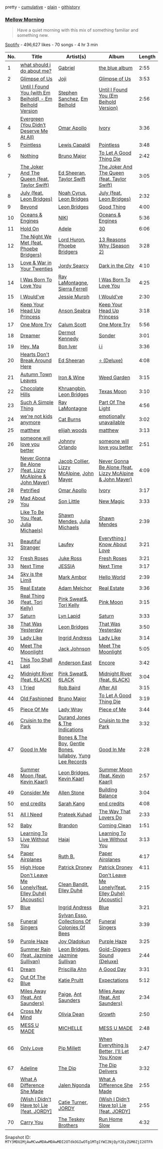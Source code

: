 pretty - [cumulative](/playlists/cumulative/37i9dQZF1DWWzVPEmatsUB.md) - [plain](/playlists/plain/37i9dQZF1DWWzVPEmatsUB) - [githistory](https://github.githistory.xyz/mackorone/spotify-playlist-archive/blob/main/playlists/plain/37i9dQZF1DWWzVPEmatsUB)

### [Mellow Morning](https://open.spotify.com/playlist/37i9dQZF1DWWzVPEmatsUB)

> Have a quiet morning with this mix of something familiar and something new.

[Spotify](https://open.spotify.com/user/spotify) - 496,627 likes - 70 songs - 4 hr 3 min

| No. | Title | Artist(s) | Album | Length |
|---|---|---|---|---|
| 1 | [what should i do about me?](https://open.spotify.com/track/5x4ybZew53LDl0SFDDALMn) | [Gabriel](https://open.spotify.com/artist/7yj3gkMvAWutROuLsTmLtC) | [the blue album](https://open.spotify.com/album/5GcYZxshVMWixtXvjsYi3T) | 2:55 |
| 2 | [Glimpse of Us](https://open.spotify.com/track/6xGruZOHLs39ZbVccQTuPZ) | [Joji](https://open.spotify.com/artist/3MZsBdqDrRTJihTHQrO6Dq) | [Glimpse of Us](https://open.spotify.com/album/6ZZvx0aefZV3LKa053fn71) | 3:53 |
| 3 | [Until I Found You \(with Em Beihold\) \- Em Beihold Version](https://open.spotify.com/track/1Y3LN4zO1Edc2EluIoSPJN) | [Stephen Sanchez](https://open.spotify.com/artist/5XKFrudbV4IiuE5WuTPRmT), [Em Beihold](https://open.spotify.com/artist/7o2ZQYM7nTsaVdkXY38UAA) | [Until I Found You \(Em Beihold Version\)](https://open.spotify.com/album/7ARtQpvnPN2ucbmVHngLOs) | 2:56 |
| 4 | [Evergreen \(You Didn’t Deserve Me At All\)](https://open.spotify.com/track/2TktkzfozZifbQhXjT6I33) | [Omar Apollo](https://open.spotify.com/artist/5FxD8fkQZ6KcsSYupDVoSO) | [Ivory](https://open.spotify.com/album/5z7TD11Qh81Gbf52hd5zAv) | 3:36 |
| 5 | [Pointless](https://open.spotify.com/track/4JBiO7wRnE6ueszEUpo347) | [Lewis Capaldi](https://open.spotify.com/artist/4GNC7GD6oZMSxPGyXy4MNB) | [Pointless](https://open.spotify.com/album/7DA9v7969Er1YXEb0z41E7) | 3:48 |
| 6 | [Nothing](https://open.spotify.com/track/1lORkxEMmsCZqhoxcmk3A3) | [Bruno Major](https://open.spotify.com/artist/0hDjKSKjl1DC7ovYTDJHe8) | [To Let A Good Thing Die](https://open.spotify.com/album/4NWvFq8Cst2Y5iHOouXtMz) | 2:42 |
| 7 | [The Joker And The Queen \(feat\. Taylor Swift\)](https://open.spotify.com/track/6N1K5OVVCopBjGViHs2IvP) | [Ed Sheeran](https://open.spotify.com/artist/6eUKZXaKkcviH0Ku9w2n3V), [Taylor Swift](https://open.spotify.com/artist/06HL4z0CvFAxyc27GXpf02) | [The Joker And The Queen \(feat\. Taylor Swift\)](https://open.spotify.com/album/0vkAczpFKCazPKaoLtnBr0) | 3:05 |
| 8 | [July \(feat\. Leon Bridges\)](https://open.spotify.com/track/3V0nnQhqvbE3JmiDdnzQFQ) | [Noah Cyrus](https://open.spotify.com/artist/55fhWPvDiMpLnE4ZzNXZyW), [Leon Bridges](https://open.spotify.com/artist/3qnGvpP8Yth1AqSBMqON5x) | [July \(feat\. Leon Bridges\)](https://open.spotify.com/album/3tRmxSQyoyXXwcVDcUFQic) | 2:32 |
| 9 | [Beyond](https://open.spotify.com/track/1Omt5bfz1tZUCqd26HxbS0) | [Leon Bridges](https://open.spotify.com/artist/3qnGvpP8Yth1AqSBMqON5x) | [Good Thing](https://open.spotify.com/album/7J9fifadXb0PPSBWXctbi8) | 4:00 |
| 10 | [Oceans & Engines](https://open.spotify.com/track/3vZk7OAUjMtVDNC852aNqi) | [NIKI](https://open.spotify.com/artist/2kxP07DLgs4xlWz8YHlvfh) | [Oceans & Engines](https://open.spotify.com/album/2va673nk2JXgCxJeTiZdM9) | 5:36 |
| 11 | [Hold On](https://open.spotify.com/track/6bGMSP3H9YqkmaLnaJTIoF) | [Adele](https://open.spotify.com/artist/4dpARuHxo51G3z768sgnrY) | [30](https://open.spotify.com/album/21jF5jlMtzo94wbxmJ18aa) | 6:06 |
| 12 | [The Night We Met \(feat\. Phoebe Bridgers\)](https://open.spotify.com/track/0jZO7p0nBUi9VHedWUBS9l) | [Lord Huron](https://open.spotify.com/artist/6ltzsmQQbmdoHHbLZ4ZN25), [Phoebe Bridgers](https://open.spotify.com/artist/1r1uxoy19fzMxunt3ONAkG) | [13 Reasons Why \(Season 2\)](https://open.spotify.com/album/4RpgjxgSxcRwGNuWnImneN) | 3:28 |
| 13 | [Love & War in Your Twenties](https://open.spotify.com/track/3FFpGDzfkwJGjfIqM6BNMC) | [Jordy Searcy](https://open.spotify.com/artist/0AV5z1x1RoOGeJWeJzziDz) | [Dark in the City](https://open.spotify.com/album/0L9K2iqQGwfEhY96aHDiUB) | 4:10 |
| 14 | [I Was Born To Love You](https://open.spotify.com/track/3PG6V5yuFfo4APiovOQoRv) | [Ray LaMontagne](https://open.spotify.com/artist/6DoH7ywD5BcQvjloe9OcIj), [Sierra Ferrell](https://open.spotify.com/artist/3oVcF3VdpMuvMvLLyHPT4t) | [I Was Born To Love You](https://open.spotify.com/album/7cwHkTgTHLbCUFB6hRi9QQ) | 4:25 |
| 15 | [I Would've](https://open.spotify.com/track/54obxWf8kRI8TGtbX52YyJ) | [Jessie Murph](https://open.spotify.com/artist/2yLzlEFtIS0Q9UkyBZdQA7) | [I Would've](https://open.spotify.com/album/3cy5gh8dUmMuzMJNSiNq3U) | 2:30 |
| 16 | [Keep Your Head Up Princess](https://open.spotify.com/track/19pChrR4hwdINqoOFUo2Hj) | [Anson Seabra](https://open.spotify.com/artist/2jHp7gQArCQrlMvdrIVFCg) | [Keep Your Head Up Princess](https://open.spotify.com/album/5Wwvdrq2pNP4zWBh6NtdvK) | 3:18 |
| 17 | [One More Try](https://open.spotify.com/track/6xfXvPKTvGEo5xAXcuiIr5) | [Calum Scott](https://open.spotify.com/artist/6ydoSd3N2mwgwBHtF6K7eX) | [One More Try](https://open.spotify.com/album/3RekhTEhQfdXOKlOAgjJiO) | 5:56 |
| 18 | [Dreamer](https://open.spotify.com/track/2k28LZ2gQAwpNn3c4i5XQb) | [Dermot Kennedy](https://open.spotify.com/artist/5KNNVgR6LBIABRIomyCwKJ) | [Sonder](https://open.spotify.com/album/0YlJpX1XiE8ghnRJCU0Dwv) | 3:01 |
| 19 | [Hey, Ma](https://open.spotify.com/track/0RstfX9nRY1Lfuy1808MoT) | [Bon Iver](https://open.spotify.com/artist/4LEiUm1SRbFMgfqnQTwUbQ) | [i,i](https://open.spotify.com/album/0aldG5AoqOUDkEbsGtI9TW) | 3:36 |
| 20 | [Hearts Don't Break Around Here](https://open.spotify.com/track/2dfHh7ECGxfNqZTQno09Vk) | [Ed Sheeran](https://open.spotify.com/artist/6eUKZXaKkcviH0Ku9w2n3V) | [÷ \(Deluxe\)](https://open.spotify.com/album/3T4tUhGYeRNVUGevb0wThu) | 4:08 |
| 21 | [Autumn Town Leaves](https://open.spotify.com/track/6HbxpoChDH9ThadFOSAnma) | [Iron & Wine](https://open.spotify.com/artist/4M5nCE77Qaxayuhp3fVn4V) | [Weed Garden](https://open.spotify.com/album/7HsQnwEa1RXoPanfrRPbb3) | 3:15 |
| 22 | [Chocolate Hills](https://open.spotify.com/track/1EUOby36hEzSkTVVKRAWQP) | [Khruangbin](https://open.spotify.com/artist/2mVVjNmdjXZZDvhgQWiakk), [Leon Bridges](https://open.spotify.com/artist/3qnGvpP8Yth1AqSBMqON5x) | [Texas Moon](https://open.spotify.com/album/2Xs9xSBhvyo8F6daRc1npu) | 3:10 |
| 23 | [Such A Simple Thing](https://open.spotify.com/track/4PuUa8e5s7P3Zv1IdCGIsa) | [Ray LaMontagne](https://open.spotify.com/artist/6DoH7ywD5BcQvjloe9OcIj) | [Part Of The Light](https://open.spotify.com/album/7dozbeo4NF2OyFayHPKI1f) | 4:56 |
| 24 | [we're not kids anymore](https://open.spotify.com/track/43ZTfozcXRTukqENA3TXqe) | [Cat Burns](https://open.spotify.com/artist/6WFDpw4u23uSpon4BHvFRn) | [emotionally unavailable](https://open.spotify.com/album/3IdEptw0LPQv9qNLbxkdAU) | 3:02 |
| 25 | [matthew](https://open.spotify.com/track/34IEw2kMFrBNl6svjx7hVJ) | [elijah woods](https://open.spotify.com/artist/3IR6DvP0x2a6oUSist9UMu) | [matthew](https://open.spotify.com/album/1x7NuNlKTgLRY7hJZdM3Cr) | 3:13 |
| 26 | [someone will love you better](https://open.spotify.com/track/1wyAGxisJ8eiOdfFMSxBu7) | [Johnny Orlando](https://open.spotify.com/artist/6aX6KqXgEcARRHwvWxHcFW) | [someone will love you better](https://open.spotify.com/album/6j7jltAZFcJnnPPIJf9ZbP) | 2:51 |
| 27 | [Never Gonna Be Alone \(feat\. Lizzy McAlpine & John Mayer\)](https://open.spotify.com/track/5m9OR6G4lNt9Da6dy1xpHx) | [Jacob Collier](https://open.spotify.com/artist/0QWrMNukfcVOmgEU0FEDyD), [Lizzy McAlpine](https://open.spotify.com/artist/1GmsPCcpKgF9OhlNXjOsbS), [John Mayer](https://open.spotify.com/artist/0hEurMDQu99nJRq8pTxO14) | [Never Gonna Be Alone \(feat\. Lizzy McAlpine & John Mayer\)](https://open.spotify.com/album/0rFjAGsF5UhG8hPeirWaHV) | 4:09 |
| 28 | [Petrified](https://open.spotify.com/track/0G41EUi3xiwUR6iOtXAQCz) | [Omar Apollo](https://open.spotify.com/artist/5FxD8fkQZ6KcsSYupDVoSO) | [Ivory](https://open.spotify.com/album/5z7TD11Qh81Gbf52hd5zAv) | 3:17 |
| 29 | [Mad About You](https://open.spotify.com/track/5fBjPtOxhgdpU6LNWLyVHv) | [Son Little](https://open.spotify.com/artist/4lujUKeO6nQAJXpq37Epn7) | [New Magic](https://open.spotify.com/album/6wYeJwJU9Y4fuLQVfGyJk9) | 3:33 |
| 30 | [Like To Be You \(feat\. Julia Michaels\)](https://open.spotify.com/track/2IssBpPtHcViZL5vYQNHhA) | [Shawn Mendes](https://open.spotify.com/artist/7n2wHs1TKAczGzO7Dd2rGr), [Julia Michaels](https://open.spotify.com/artist/0ZED1XzwlLHW4ZaG4lOT6m) | [Shawn Mendes](https://open.spotify.com/album/2VP96XdMOKTXefI8Nui23s) | 2:39 |
| 31 | [Beautiful Stranger](https://open.spotify.com/track/38TpUKiHQZyBKiD9LMMy6X) | [Laufey](https://open.spotify.com/artist/7gW0r5CkdEUMm42w9XpyZO) | [Everything I Know About Love](https://open.spotify.com/album/0Ydm84ftyiWRGOIFkdl30L) | 3:21 |
| 32 | [Fresh Roses](https://open.spotify.com/track/05RmevbSKDvHHKpYBoXYfR) | [Juke Ross](https://open.spotify.com/artist/3mDo5Nv0SWpslJe9HzA2xY) | [Fresh Roses](https://open.spotify.com/album/6DUbcDDJa547U0KvgjCthp) | 3:21 |
| 33 | [Next Time](https://open.spotify.com/track/3HQrxN0bBKxWIKRmgjUq06) | [JESSIA](https://open.spotify.com/artist/6DdbeAeBlrYj8bNToZv4TY) | [Next Time](https://open.spotify.com/album/7hgfr4aUdhvtwC1xK5XhJ6) | 3:17 |
| 34 | [Sky is the Limit](https://open.spotify.com/track/1OBK4DltPHWoeilauCyckU) | [Mark Ambor](https://open.spotify.com/artist/11p2E654TTU8e0nZWBR4AL) | [Hello World](https://open.spotify.com/album/1zBBrKUppVAhnk0s70TRyK) | 2:39 |
| 35 | [Real Estate](https://open.spotify.com/track/2VvTMIXG760UiG9OSiFt9j) | [Adam Melchor](https://open.spotify.com/artist/54tv11ndFfiqXiR03PwdlB) | [Real Estate](https://open.spotify.com/album/6nViscFT0UsASEnVlpObPI) | 3:36 |
| 36 | [Real Thing \(feat\. Tori Kelly\)](https://open.spotify.com/track/4Nk5iJrw4u7vJ6nGXosuxk) | [Pink Sweat$](https://open.spotify.com/artist/1W7FNibLa0O0b572tB2w7t), [Tori Kelly](https://open.spotify.com/artist/1vSN1fsvrzpbttOYGsliDr) | [Pink Moon](https://open.spotify.com/album/5MxLgiQF7yvC7SVMghxPZ1) | 3:15 |
| 37 | [Saturn](https://open.spotify.com/track/3F3YMGCp5ErvS14f71s8LX) | [Lyn Lapid](https://open.spotify.com/artist/4pfy05cNNTacuOQ6SiSu4v) | [Saturn](https://open.spotify.com/album/3zt7xkuRvDftoB76HEu3oH) | 3:33 |
| 38 | [That Was Yesterday](https://open.spotify.com/track/3gwfEBrFpzEFCZMjw7mqxA) | [Leon Bridges](https://open.spotify.com/artist/3qnGvpP8Yth1AqSBMqON5x) | [That Was Yesterday](https://open.spotify.com/album/2GYGaipOwfLGveAF3ta6Iv) | 3:50 |
| 39 | [Lady Like](https://open.spotify.com/track/7c3Y6INQrmNXDAOquinyw4) | [Ingrid Andress](https://open.spotify.com/artist/0jPnVIasXzBYjrlpO5irii) | [Lady Like](https://open.spotify.com/album/6qon3hv0lhwK8o57PvVWZl) | 3:14 |
| 40 | [Meet The Moonlight](https://open.spotify.com/track/6M70kLblnAfCQ9uj8BdcUR) | [Jack Johnson](https://open.spotify.com/artist/3GBPw9NK25X1Wt2OUvOwY3) | [Meet The Moonlight](https://open.spotify.com/album/6A5YfsWJbtLqFenuOQCsDG) | 5:05 |
| 41 | [This Too Shall Last](https://open.spotify.com/track/0CuXzMEgFzuQhLEYQHYas4) | [Anderson East](https://open.spotify.com/artist/5q6z6GTth6lMbL9I8CAgby) | [Encore](https://open.spotify.com/album/6EIlfHDKZxmDMjcaRbFj8d) | 3:42 |
| 42 | [Midnight River \(feat\. 6LACK\)](https://open.spotify.com/track/5HphhcOuLFWBj9IghbrKJB) | [Pink Sweat$](https://open.spotify.com/artist/1W7FNibLa0O0b572tB2w7t), [6LACK](https://open.spotify.com/artist/4IVAbR2w4JJNJDDRFP3E83) | [Midnight River \(feat\. 6LACK\)](https://open.spotify.com/album/6u037PKoI8rUCv4upVCKVx) | 3:04 |
| 43 | [I Tried](https://open.spotify.com/track/7nce2oQRyKkRb9OCkyKq8u) | [Rob Baird](https://open.spotify.com/artist/1eE9EMjfAxDNT22LXc4Xpt) | [After All](https://open.spotify.com/album/24gkn5s8FRrzke3fjt2GmK) | 3:15 |
| 44 | [Old Fashioned](https://open.spotify.com/track/3iI7E4AxiTf0Pmb7oWSjR0) | [Bruno Major](https://open.spotify.com/artist/0hDjKSKjl1DC7ovYTDJHe8) | [To Let A Good Thing Die](https://open.spotify.com/album/4NWvFq8Cst2Y5iHOouXtMz) | 3:19 |
| 45 | [Piece Of Me](https://open.spotify.com/track/63hmrFUS4mvbiWzFP9u2LK) | [Lady Wray](https://open.spotify.com/artist/1plioVQ0mcgAO7uhvWkJJy) | [Piece of Me](https://open.spotify.com/album/6YZfQdeTTIIkPUEAFmXvMB) | 3:44 |
| 46 | [Cruisin to the Park](https://open.spotify.com/track/3XITcXbaKS08ardf8ahKqM) | [Durand Jones & The Indications](https://open.spotify.com/artist/6TVVIyd0fsRDGg6WzHKyTP) | [Cruisin to the Park](https://open.spotify.com/album/1X0ZHwPLIpROo8arjBErDY) | 3:32 |
| 47 | [Good In Me](https://open.spotify.com/track/1JuUVeHRjVl081qqccxySe) | [Bones & The Boy](https://open.spotify.com/artist/0AF2gJIJJdCVC4nNRcYI9B), [Gentle Bones](https://open.spotify.com/artist/4jGPdu95icCKVF31CcFKbS), [lullaboy](https://open.spotify.com/artist/7zrkFhYAp6dBxsydmJkouN), [Yung Lee Records](https://open.spotify.com/artist/4GozvPZO3g0cI5I2TEDovw) | [Good In Me](https://open.spotify.com/album/7kRF85QX88b5aPkxE2jbRX) | 2:28 |
| 48 | [Summer Moon \(feat\. Kevin Kaarl\)](https://open.spotify.com/track/2dNGIZvZF71AR72OHpo3CE) | [Leon Bridges](https://open.spotify.com/artist/3qnGvpP8Yth1AqSBMqON5x), [Kevin Kaarl](https://open.spotify.com/artist/6OBGbSaBUvQtk9wpQfDbOE) | [Summer Moon \(feat\. Kevin Kaarl\)](https://open.spotify.com/album/3kdPIjFwMkIBCIsUqt3SrV) | 2:57 |
| 49 | [Consider Me](https://open.spotify.com/track/6eA8pANu9ryDcoTTe5myKk) | [Allen Stone](https://open.spotify.com/artist/536osqBGKzeozje8BfcGsa) | [Building Balance](https://open.spotify.com/album/2vExIljZtXXu7wRRENGGwy) | 3:04 |
| 50 | [end credits](https://open.spotify.com/track/4IEGZYUSKkgWMy8vpp1Z7H) | [Sarah Kang](https://open.spotify.com/artist/0MBNzfGHTiPYag4DupDXUj) | [end credits](https://open.spotify.com/album/6ZgbXMymYOnmGTTgFcnmy2) | 4:08 |
| 51 | [All I Need](https://open.spotify.com/track/47hXMyQDGW8sA1NGqmFL7h) | [Prateek Kuhad](https://open.spotify.com/artist/0tC995Rfn9k2l7nqgCZsV7) | [The Way That Lovers Do](https://open.spotify.com/album/4WLh56ZjwINYBNhaxLvEhA) | 2:33 |
| 52 | [Baby](https://open.spotify.com/track/38jJdP6hG3x63SKrJZutMW) | [Brandon](https://open.spotify.com/artist/08HpiyWkp2Z7gFTkVae265) | [Coming Clean](https://open.spotify.com/album/3bKEeTVDEtHn9qxtDk0yJv) | 1:51 |
| 53 | [Learning To Live Without You](https://open.spotify.com/track/2cEMwE3n0z4Uw4xVwNqDst) | [Hajaj](https://open.spotify.com/artist/08yjRkGm8KNsShKjtbEmt6) | [Learning To Live Without You](https://open.spotify.com/album/4D3Kj2stDw3tnnfjOBrEvB) | 3:13 |
| 54 | [Paper Airplanes](https://open.spotify.com/track/7qFTlPTav0bSkuPiSff6RL) | [Ruth B.](https://open.spotify.com/artist/2WzaAvm2bBCf4pEhyuDgCY) | [Paper Airplanes](https://open.spotify.com/album/6SSvoVCaTreXvwNETYXMen) | 4:17 |
| 55 | [High Hope](https://open.spotify.com/track/51hx5VSyIkTzwRrs5DJjQ3) | [Patrick Droney](https://open.spotify.com/artist/78Rk1F0jGdipWWfrhyWwt3) | [Patrick Droney](https://open.spotify.com/album/3tdnCuYNUXbWjeTEfFFZ31) | 4:11 |
| 56 | [Don't Leave Me Lonely\(feat\. Elley Duhé\) \[Acoustic\]](https://open.spotify.com/track/1GuujOqZ23AhfrPq9lSTC4) | [Clean Bandit](https://open.spotify.com/artist/6MDME20pz9RveH9rEXvrOM), [Elley Duhé](https://open.spotify.com/artist/67MNhiAICFY6Pwc2YxCO0K) | [Don't Leave Me Lonely\(feat\. Elley Duhé\) \[Acoustic\]](https://open.spotify.com/album/50mXupxDu3jMSLoR5OX6ms) | 2:15 |
| 57 | [Blue](https://open.spotify.com/track/0A4gEliYdWpZQeRt1en0XN) | [Ingrid Andress](https://open.spotify.com/artist/0jPnVIasXzBYjrlpO5irii) | [Blue](https://open.spotify.com/album/2Sfi2gRtjCAQqEEgg2EJ2h) | 3:21 |
| 58 | [Funeral Singers](https://open.spotify.com/track/5Y42u37PlyQXegnuI1Hpo1) | [Sylvan Esso](https://open.spotify.com/artist/39vA9YljbnOApXKniLWBZv), [Collections Of Colonies Of Bees](https://open.spotify.com/artist/4mGXknIZtImmEXjSQfGGQp) | [Funeral Singers](https://open.spotify.com/album/3sxhYvPOJo2WYjEhvCaA2n) | 3:39 |
| 59 | [Purple Haze](https://open.spotify.com/track/1ZygZX3pyRyGxANo6WrSV0) | [Joy Oladokun](https://open.spotify.com/artist/7rrTqtOUOwva4sgTx9C9F9) | [Purple Haze](https://open.spotify.com/album/6bGTNWW6F8AMqNhBrGjJgm) | 3:25 |
| 60 | [Summer Rain \(feat\. Jazmine Sullivan\)](https://open.spotify.com/track/4fPO3377M8WMykvWUJmzeO) | [Leon Bridges](https://open.spotify.com/artist/3qnGvpP8Yth1AqSBMqON5x), [Jazmine Sullivan](https://open.spotify.com/artist/7gSjFKpVmDgC2MMsnN8CYq) | [Gold\-Diggers Sound \(Deluxe\)](https://open.spotify.com/album/6SV7Sl0rmVeMuqYlMMAqQB) | 2:44 |
| 61 | [Dream](https://open.spotify.com/track/0ngtyvPUKR4YTtkVKvZP02) | [Priscilla Ahn](https://open.spotify.com/artist/5oU0tZlItLctcLOQPS3mCy) | [A Good Day](https://open.spotify.com/album/2y8fiUO036vTYKHM2gNSuW) | 3:31 |
| 62 | [Out Of The Blue](https://open.spotify.com/track/3aV4xJGmhJHnyRhnzx5iHE) | [Katie Pruitt](https://open.spotify.com/artist/1c5w8KrxGwq44fxM5lGB4s) | [Expectations](https://open.spotify.com/album/1v30ZLtb2nYIWqDto4GuIP) | 5:12 |
| 63 | [Miles Away \(feat\. Ant Saunders\)](https://open.spotify.com/track/7FEUENNMyyXkHcjLN6VSLA) | [Paige](https://open.spotify.com/artist/2hscsIIlxYGIUYsfarFCG7), [Ant Saunders](https://open.spotify.com/artist/4jpsw9CQS439N0B7SecMgf) | [Miles Away \(feat\. Ant Saunders\)](https://open.spotify.com/album/0OV3JKR6DsbrzjW2SDYih8) | 2:34 |
| 64 | [Cross My Mind](https://open.spotify.com/track/6TKMXuPoDlPZYEkpS5CMB7) | [Olivia Dean](https://open.spotify.com/artist/00x1fYSGhdqScXBRpSj3DW) | [Growth](https://open.spotify.com/album/4pCquj67SkPo5SNpJ5Rsjs) | 2:50 |
| 65 | [MESS U MADE](https://open.spotify.com/track/7xW3rU5rzv4ghw0h8APxuH) | [MICHELLE](https://open.spotify.com/artist/4yYvor6Rq4fG82J1L47DYp) | [MESS U MADE](https://open.spotify.com/album/4TAKHVBXzplL7jNu7HWkEP) | 2:48 |
| 66 | [Only Love](https://open.spotify.com/track/0dOuhQQVPnCBkvmCr5PeVH) | [Pip Millett](https://open.spotify.com/artist/1QfEfvB62EEl4upf2ANKkR) | [When Everything Is Better, I'll Let You Know](https://open.spotify.com/album/3gW4LjXtOZkjxmdHxBABpx) | 2:47 |
| 67 | [Adeline](https://open.spotify.com/track/3wZqS73n0ivz3o6yPZPjxI) | [The Dip](https://open.spotify.com/artist/2qFOYqFxPaIwEnffVhJhEn) | [The Dip Delivers](https://open.spotify.com/album/5lHdKLwA4NsBMUkX9Wenbm) | 3:32 |
| 68 | [What A Difference She Made](https://open.spotify.com/track/2K84mzkSHwBPbChmrf3zNZ) | [Jalen Ngonda](https://open.spotify.com/artist/2kEDso93O2hDgCbnuiSkkZ) | [What A Difference She Made](https://open.spotify.com/album/1DR9WRP84bBdF4sOKXePPQ) | 2:55 |
| 69 | [\(Wish I Didn't Have to\) Lie \[feat\. JORDY\]](https://open.spotify.com/track/0HXEPlkF9FrfuuDBCbsEAO) | [Catie Turner](https://open.spotify.com/artist/3nYYI90ObxhjLjdxaoXGSa), [JORDY](https://open.spotify.com/artist/0p9SPN0Vhv6aDRZCz4W13E) | [\(Wish I Didn't Have to\) Lie \[feat\. JORDY\]](https://open.spotify.com/album/6Xw2btwdvf4zFwt8XxBG0r) | 2:55 |
| 70 | [Carry You](https://open.spotify.com/track/3CQuCLPRRf5cD9Xubjcrf2) | [The Teskey Brothers](https://open.spotify.com/artist/2nTjd2lNo1GVEfXM3bCnsh) | [Run Home Slow](https://open.spotify.com/album/1kAEI20bjSPsByL6LNIyCT) | 4:32 |

Snapshot ID: `MTY3MDU2MjAwMCwwMDAwMDAwMDI2OTdkOGIwOTg1MTg1YWI2NjQyY2EyZGM0ZjI2OTFh`

